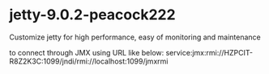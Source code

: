 jetty-9.0.2-peacock222
======================

Customize jetty for high performance, easy of monitoring and maintenance

to connect through JMX using URL like below: 
service:jmx:rmi://HZPCIT-R8Z2K3C:1099/jndi/rmi://localhost:1099/jmxrmi
